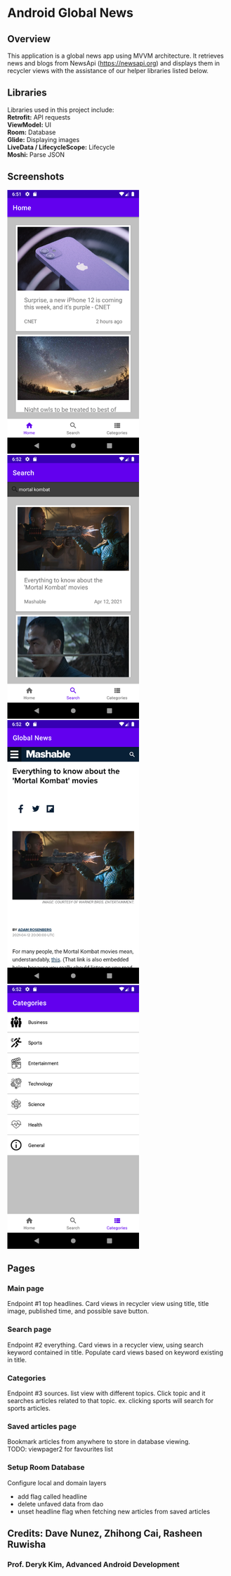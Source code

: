 # Android Global News

## Overview
This application is a global news app using MVVM architecture. It retrieves news and blogs from NewsApi (https://newsapi.org)
and displays them in recycler views with the assistance of our helper libraries listed below.

## Libraries
Libraries used in this project include:  
**Retrofit:** API requests  
**ViewModel:** UI  
**Room:** Database  
**Glide:** Displaying images  
**LiveData / LifecycleScope:** Lifecycle  
**Moshi:** Parse JSON  

## Screenshots
<p float="left">
  <img src="./screenshots/home.PNG" width="300" height="600">
  <img src="./screenshots/search.PNG" width="300" height="600">
  <img src="./screenshots/webview.png" width="300" height="600">
  <img src="./screenshots/categories.PNG" width="300" height="600">
</p>

## Pages

### Main page
Endpoint #1 top headlines. Card views in recycler view using title, title image,
published time, and possible save button.

### Search page
Endpoint #2 everything. Card views in a recycler view, using search keyword contained in title. Populate card views based on keyword existing in title.  


### Categories
Endpoint #3 sources. list view with different topics. Click topic and it searches articles related to that topic. ex. clicking sports will search for sports articles.  


### Saved articles page
Bookmark articles from anywhere to store in database viewing.  
TODO: viewpager2 for favourites list

### Setup Room Database
Configure local and domain layers
- add flag called headline
- delete unfaved data from dao
- unset headline flag when fetching new articles from saved articles


## Credits: Dave Nunez, Zhihong Cai, Rasheen Ruwisha
### Prof. Deryk Kim, Advanced Android Development
